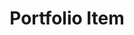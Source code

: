---
title:			"Portfolio Item"
slug:			portfolio-item
src:			/template-overviews/portfolio-item
categories:		template portfolios unstyled
description:	"An unstlyed, portfolio item template perfect for showcasing a project or work."
bump:			"A portfolio item page template."
img-src:		/img/templates/portfolio-item.jpg
img-desc:		"Free Bootstrap 4 Portfolio Template"
layout:			template-overview

meta-title: "Portfolio Item - Free Bootstrap Portfolio Template"
meta-description: "A free portfolio item template for Bootstrap 4 perfect for showcasing a single project. All Start Bootstrap templates are free to download and open source."

features:
  - Large, main image section
  - Related projects thumbnails
  - Project description section with details list

long-description: "Portfolio Item is a basic Bootstrap template used to create single portfolio item pages on a Bootstrap based website."

alt-version:		"no"
user-version:		"no"

v4-version:			"yes"
alt-v4:				"https://github.com/BlackrockDigital/startbootstrap-portfolio-item/archive/v4-dev.zip"

redirect_from:
  - /portfolio-item/
  - /portfolio-item.php/
  - /templates/portfolio-item.html/
  - /templates/portfolio-item/
  - /templates/portfolio-item/index.html
  - /downloads/portfolio-item.zip/
---